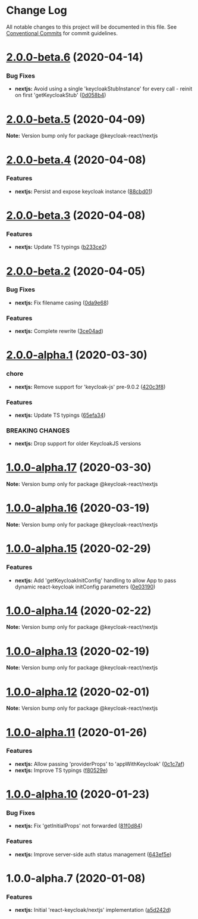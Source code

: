 # Change Log

All notable changes to this project will be documented in this file.
See [Conventional Commits](https://conventionalcommits.org) for commit guidelines.

# [2.0.0-beta.6](https://github.com/panz3r/react-keycloak/compare/@keycloak-react/nextjs@2.0.0-beta.5...@keycloak-react/nextjs@2.0.0-beta.6) (2020-04-14)


### Bug Fixes

* **nextjs:** Avoid using a single 'keycloakStubInstance' for every call - reinit on first 'getKeycloakStub' ([0d058b4](https://github.com/panz3r/react-keycloak/commit/0d058b41f2d469a5281bdf4962088c6daf7f6134))





# [2.0.0-beta.5](https://github.com/panz3r/react-keycloak/compare/@keycloak-react/nextjs@2.0.0-beta.4...@keycloak-react/nextjs@2.0.0-beta.5) (2020-04-09)

**Note:** Version bump only for package @keycloak-react/nextjs





# [2.0.0-beta.4](https://github.com/panz3r/react-keycloak/compare/@keycloak-react/nextjs@2.0.0-beta.3...@keycloak-react/nextjs@2.0.0-beta.4) (2020-04-08)


### Features

* **nextjs:** Persist and expose keycloak instance ([88cbd01](https://github.com/panz3r/react-keycloak/commit/88cbd0145f6d3bd6480706b4609de5dd388deda6))





# [2.0.0-beta.3](https://github.com/panz3r/react-keycloak/compare/@keycloak-react/nextjs@2.0.0-beta.2...@keycloak-react/nextjs@2.0.0-beta.3) (2020-04-08)


### Features

* **nextjs:** Update TS typings ([b233ce2](https://github.com/panz3r/react-keycloak/commit/b233ce29826445d1f5dc89a8b8d82031c08f4cfd))





# [2.0.0-beta.2](https://github.com/panz3r/react-keycloak/compare/@keycloak-react/nextjs@2.0.0-alpha.1...@keycloak-react/nextjs@2.0.0-beta.2) (2020-04-05)


### Bug Fixes

* **nextjs:** Fix filename casing ([0da9e68](https://github.com/panz3r/react-keycloak/commit/0da9e68e2985632a1876f4d6115f2c3e34a95166))


### Features

* **nextjs:** Complete rewrite ([3ce04ad](https://github.com/panz3r/react-keycloak/commit/3ce04adaeb9a1e0523c11a518e621c0c78412eb9))





# [2.0.0-alpha.1](https://github.com/panz3r/react-keycloak/compare/@keycloak-react/nextjs@1.0.0-alpha.17...@keycloak-react/nextjs@2.0.0-alpha.1) (2020-03-30)


### chore

* **nextjs:** Remove support for 'keycloak-js' pre-9.0.2 ([420c3f8](https://github.com/panz3r/react-keycloak/commit/420c3f85ade9929becd5386b515476324826c9c2))


### Features

* **nextjs:** Update TS typings ([65efa34](https://github.com/panz3r/react-keycloak/commit/65efa34226de6692e85dac158b7d5782d7b400ae))


### BREAKING CHANGES

* **nextjs:** Drop support for older KeycloakJS versions





# [1.0.0-alpha.17](https://github.com/panz3r/react-keycloak/compare/@keycloak-react/nextjs@1.0.0-alpha.16...@keycloak-react/nextjs@1.0.0-alpha.17) (2020-03-30)

**Note:** Version bump only for package @keycloak-react/nextjs





# [1.0.0-alpha.16](https://github.com/panz3r/react-keycloak/compare/@keycloak-react/nextjs@1.0.0-alpha.15...@keycloak-react/nextjs@1.0.0-alpha.16) (2020-03-19)

**Note:** Version bump only for package @keycloak-react/nextjs





# [1.0.0-alpha.15](https://github.com/panz3r/react-keycloak/compare/@keycloak-react/nextjs@1.0.0-alpha.14...@keycloak-react/nextjs@1.0.0-alpha.15) (2020-02-29)


### Features

* **nextjs:** Add 'getKeycloakInitConfig' handling to allow App to pass dynamic react-keycloak initConfig parameters ([0e03190](https://github.com/panz3r/react-keycloak/commit/0e03190a5b69d416355ea3afbeb5ae9b969a512f))





# [1.0.0-alpha.14](https://github.com/panz3r/react-keycloak/compare/@keycloak-react/nextjs@1.0.0-alpha.13...@keycloak-react/nextjs@1.0.0-alpha.14) (2020-02-22)

**Note:** Version bump only for package @keycloak-react/nextjs





# [1.0.0-alpha.13](https://github.com/panz3r/react-keycloak/compare/@keycloak-react/nextjs@1.0.0-alpha.12...@keycloak-react/nextjs@1.0.0-alpha.13) (2020-02-19)

**Note:** Version bump only for package @keycloak-react/nextjs





# [1.0.0-alpha.12](https://github.com/panz3r/react-keycloak/compare/@keycloak-react/nextjs@1.0.0-alpha.11...@keycloak-react/nextjs@1.0.0-alpha.12) (2020-02-01)

**Note:** Version bump only for package @keycloak-react/nextjs





# [1.0.0-alpha.11](https://github.com/panz3r/react-keycloak/compare/@keycloak-react/nextjs@1.0.0-alpha.10...@keycloak-react/nextjs@1.0.0-alpha.11) (2020-01-26)


### Features

* **nextjs:** Allow passing 'providerProps' to 'appWithKeycloak' ([0c1c7af](https://github.com/panz3r/react-keycloak/commit/0c1c7af567a5617dc78870af565227b3e22abd8e))
* **nextjs:** Improve TS typings ([f80529e](https://github.com/panz3r/react-keycloak/commit/f80529e06b756abfdcf8b816f1112d46827e1f73))





# [1.0.0-alpha.10](https://github.com/panz3r/react-keycloak/compare/@keycloak-react/nextjs@1.0.0-alpha.9...@keycloak-react/nextjs@1.0.0-alpha.10) (2020-01-23)


### Bug Fixes

* **nextjs:** Fix 'getInitialProps' not forwarded ([81f0d84](https://github.com/panz3r/react-keycloak/commit/81f0d8409623ccabe3bb51bc6e4a7db789579cde))


### Features

* **nextjs:** Improve server-side auth status management ([643ef5e](https://github.com/panz3r/react-keycloak/commit/643ef5eabb4d4bb24f7089d89f09588cb7168729))





# 1.0.0-alpha.7 (2020-01-08)


### Features

* **nextjs:** Initial 'react-keycloak/nextjs' implementation ([a5d242d](https://github.com/panz3r/react-keycloak/commit/a5d242d6da395d175864d0fd5bf4771f796ab4e7))
